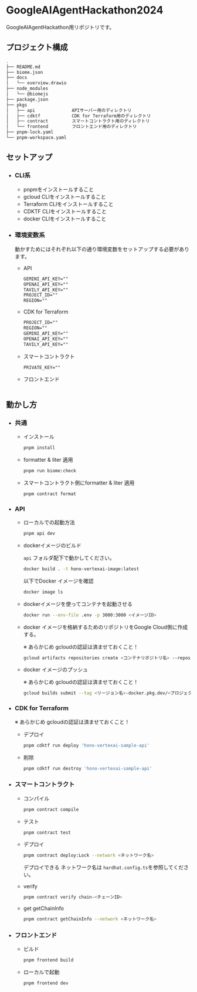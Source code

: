 # GoogleAIAgentHackathon2024
GoogleAIAgentHackathon用リポジトリです。

## プロジェクト構成

```bash
.
├── README.md
├── biome.json
├── docs
│   └── overview.drawio
├── node_modules
│   └── @biomejs
├── package.json
├── pkgs
│   ├── api              APIサーバー用のディレクトリ
│   ├── cdktf            CDK for Terraform用のディレクトリ
│   ├── contract         スマートコントラクト用のディレクトリ
│   └── frontend         フロントエンド用のディレクトリ
├── pnpm-lock.yaml
└── pnpm-workspace.yaml
```

## セットアップ

- ### **CLI系**

    - pnpmをインストールすること
    - gcloud CLIをインストールすること
    - Terraform CLIをインストールすること
    - CDKTF CLIをインストールすること
    - docker CLIをインストールすること

- ### **環境変数系**

    動かすためにはそれぞれ以下の通り環境変数をセットアップする必要があります。

    - API

        ```txt
        GEMINI_API_KEY=""
        OPENAI_API_KEY=""
        TAVILY_API_KEY=""
        PROJECT_ID=""
        REGION=""
        ```

    - CDK for Terraform

        ```txt
        PROJECT_ID=""
        REGION=""
        GEMINI_API_KEY=""
        OPENAI_API_KEY=""
        TAVILY_API_KEY=""
        ```

    - スマートコントラクト

        ```txt
        PRIVATE_KEY=""
        ```

    - フロントエンド

        ```txt

        ```

## 動かし方

- ### 共通

    - インストール

        ```bash
        pnpm install
        ```

    - formatter & liter 適用

        ```bash
        pnpm run biome:check
        ```

    - スマートコントラクト側にformatter & liter 適用

        ```bash
        pnpm contract format
        ```

- ### API

    - ローカルでの起動方法

        ```bash
        pnpm api dev
        ```

    - dockerイメージのビルド

        `api` フォルダ配下で動かしてください。

        ```bash
        docker build . -t hono-vertexai-image:latest
        ```

        以下でDocker イメージを確認

        ```bash
        docker image ls
        ```

    - dockerイメージを使ってコンテナを起動させる

        ```bash
        docker run --env-file .env -p 3000:3000 <イメージID>
        ```

    - docker イメージを格納するためのリポジトリをGoogle Cloud側に作成する。

        ※ あらかじめ gcloudの認証は済ませておくこと！

        ```bash
        gcloud artifacts repositories create <コンテナリポジトリ名> --repository-format docker --location <リージョン名>
        ```

    - docker イメージのプッシュ

        ※ あらかじめ gcloudの認証は済ませておくこと！

        ```bash
        gcloud builds submit --tag <リージョン名>-docker.pkg.dev/<プロジェクトID>/<コンテナリポジトリ名>/<コンテナイメージ名>
        ```

- ### CDK for Terraform

    ※ あらかじめ gcloudの認証は済ませておくこと！

    - デプロイ

        ```bash
        pnpm cdktf run deploy 'hono-vertexai-sample-api'
        ```

    - 削除

        ```bash
        pnpm cdktf run destroy 'hono-vertexai-sample-api'
        ```

- ### スマートコントラクト

    - コンパイル

        ```bash
        pnpm contract compile
        ```

    - テスト

        ```bash
        pnpm contract test
        ```

    - デプロイ

        ```bash
        pnpm contract deploy:Lock --network <ネットワーク名>
        ```

        デプロイできる ネットワーク名は `hardhat.config.ts`を参照してください。

    - verify

        ```bash
        pnpm contract verify chain-<チェーンID>
        ```

    - get getChainInfo

        ```bash
        pnpm contract getChainInfo --network <ネットワーク名>
        ```

- ### フロントエンド

    - ビルド

        ```bash
        pnpm frontend build
        ```


    - ローカルで起動

        ```bash
        pnpm frontend dev
        ```
